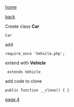 [home](./page01.md)

[back](./page02.md)

Create class **Car**

```
Car
```

add
```
require_once 'Vehicle.php';
```

extend with **Vehicle**

```
 extends Vehicle
```

add code to clone

```
public function __clone() { }
```


[page 4](./page04.md)
